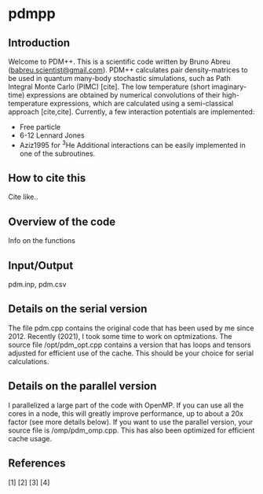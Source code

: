 # pdmpp

## Introduction
Welcome to PDM++. This is a scientific code written by Bruno Abreu (babreu.scientist@gmail.com).
PDM++ calculates pair density-matrices to be used in quantum many-body stochastic simulations, such as Path Integral Monte Carlo (PIMC) [cite].
The low temperature (short imaginary-time) expressions are obtained by numerical convolutions of their high-temperature expressions, which are calculated using a semi-classical approach [cite,cite]. 
Currently, a few interaction potentials are implemented:
- Free particle
- 6-12 Lennard Jones
- Aziz1995 for $^3$He
Additional interactions can be easily implemented in one of the subroutines.

## How to cite this
Cite like..


## Overview of the code
Info on the functions

## Input/Output
pdm.inp, pdm.csv

## Details on the serial version
The file pdm.cpp contains the original code that has been used by me since 2012. Recently (2021), I took some time to work on optmizations. The source file /opt/pdm_opt.cpp contains a version that has loops and tensors adjusted for efficient use of the cache. This should be your choice for serial calculations.

## Details on the parallel version
I parallelized a large part of the code with OpenMP. If you can use all the cores in a node, this will greatly improve performance, up to about a 20x factor (see more details below). If you want to use the parallel version, your source file is /omp/pdm_omp.cpp. This has also been optimized for efficient cache usage.




## References
[1]
[2]
[3]
[4]
